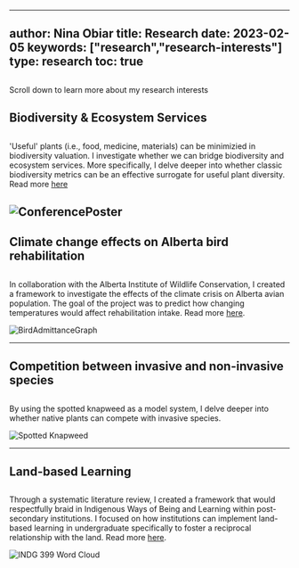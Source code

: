  ---
author: Nina Obiar
title: Research
date: 2023-02-05
keywords: ["research","research-interests"]
type: research
toc: true
---
## 
Scroll down to learn more about my research interests 

## Biodiversity & Ecosystem Services

##
'Useful' plants (i.e., food, medicine, materials) can be minimizied in biodiversity valuation. I investigate whether we can bridge biodiversity and ecosystem services. More specifically, I delve deeper into whether classic biodiversity metrics can be an effective surrogate for useful plant diversity. Read more [here](https://nph-onlinelibrary-wiley-com.proxy3.library.mcgill.ca/doi/full/10.1002/ppp3.10642)

![ConferencePoster](/ConferencePoster.png)
---

## Climate change effects on Alberta bird rehabilitation

##
In collaboration with the Alberta Institute of Wildlife Conservation, I created a framework to investigate the effects of the climate crisis on Alberta avian population. The goal of the project was to predict how changing temperatures would affect rehabilitation intake. Read more [here]("https://storymaps.arcgis.com/stories/2c794eb1c53e4d03944b99c6d79efe12).

![BirdAdmittanceGraph](/birds.png)


---
## Competition between invasive and non-invasive species

##
By using the spotted knapweed as a model system, I delve deeper into whether native plants can compete with invasive species. 

![Spotted Knapweed](/knapweed.png)

---
## Land-based Learning

##
Through a systematic literature review, I created a framework that would respectfully braid in Indigenous Ways of Being and Learning within post-secondary institutions. I focused on how institutions can implement land-based learning in undergraduate specifically to foster a reciprocal relationship with the land. Read more [here](https://cjur.ca/september-2022-volume-7-issue-2/).

![INDG 399 Word Cloud](/WordCloud.jpg)


[ConferencePosterImage]: /ConferencePoster.png